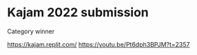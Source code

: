 # Kajam 2022 submission

Category winner 

https://kajam.replit.com/
https://youtu.be/Pt6dph3BPJM?t=2357


